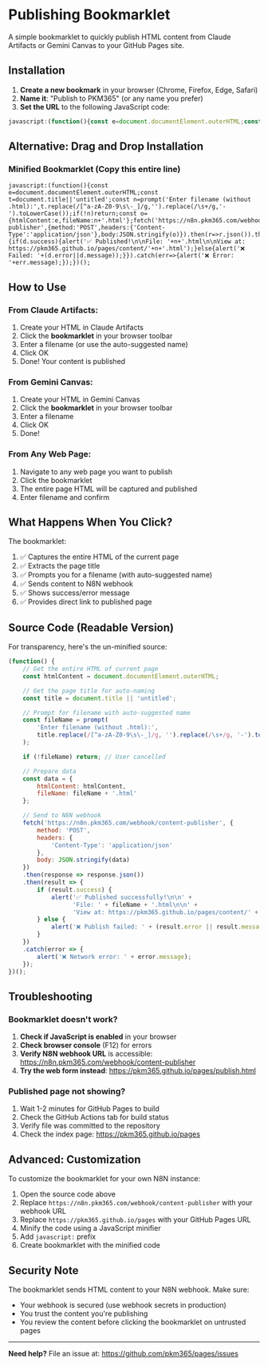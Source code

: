 # Publishing Bookmarklet

A simple bookmarklet to quickly publish HTML content from Claude Artifacts or Gemini Canvas to your GitHub Pages site.

## Installation

1. **Create a new bookmark** in your browser (Chrome, Firefox, Edge, Safari)
2. **Name it**: "Publish to PKM365" (or any name you prefer)
3. **Set the URL** to the following JavaScript code:

```javascript
javascript:(function(){const e=document.documentElement.outerHTML;const t=document.title||'untitled';const n=prompt('Enter filename (without .html):',t.replace(/[^a-zA-Z0-9\s\-_]/g,'').replace(/\s+/g,'-').toLowerCase());if(!n)return;const o={htmlContent:e,fileName:n+'.html'};fetch('https://n8n.pkm365.com/webhook/content-publisher',{method:'POST',headers:{'Content-Type':'application/json'},body:JSON.stringify(o)}).then(r=>r.json()).then(d=>{if(d.success){alert('✅ Published successfully!\n\nFile: '+n+'.html\n\nView at: https://pkm365.github.io/pages/content/'+n+'.html');}else{alert('❌ Publish failed: '+(d.error||d.message));}}).catch(err=>{alert('❌ Network error: '+err.message);});})();
```

## Alternative: Drag and Drop Installation

### Minified Bookmarklet (Copy this entire line)

```
javascript:(function(){const e=document.documentElement.outerHTML;const t=document.title||'untitled';const n=prompt('Enter filename (without .html):',t.replace(/[^a-zA-Z0-9\s\-_]/g,'').replace(/\s+/g,'-').toLowerCase());if(!n)return;const o={htmlContent:e,fileName:n+'.html'};fetch('https://n8n.pkm365.com/webhook/content-publisher',{method:'POST',headers:{'Content-Type':'application/json'},body:JSON.stringify(o)}).then(r=>r.json()).then(d=>{if(d.success){alert('✅ Published!\n\nFile: '+n+'.html\n\nView at: https://pkm365.github.io/pages/content/'+n+'.html');}else{alert('❌ Failed: '+(d.error||d.message));}}).catch(err=>{alert('❌ Error: '+err.message);});})();
```

## How to Use

### From Claude Artifacts:

1. Create your HTML in Claude Artifacts
2. Click the **bookmarklet** in your browser toolbar
3. Enter a filename (or use the auto-suggested name)
4. Click OK
5. Done! Your content is published

### From Gemini Canvas:

1. Create your HTML in Gemini Canvas
2. Click the **bookmarklet** in your browser toolbar
3. Enter a filename
4. Click OK
5. Done!

### From Any Web Page:

1. Navigate to any web page you want to publish
2. Click the bookmarklet
3. The entire page HTML will be captured and published
4. Enter filename and confirm

## What Happens When You Click?

The bookmarklet:
1. ✅ Captures the entire HTML of the current page
2. ✅ Extracts the page title
3. ✅ Prompts you for a filename (with auto-suggested name)
4. ✅ Sends content to N8N webhook
5. ✅ Shows success/error message
6. ✅ Provides direct link to published page

## Source Code (Readable Version)

For transparency, here's the un-minified source:

```javascript
(function() {
    // Get the entire HTML of current page
    const htmlContent = document.documentElement.outerHTML;

    // Get the page title for auto-naming
    const title = document.title || 'untitled';

    // Prompt for filename with auto-suggested name
    const fileName = prompt(
        'Enter filename (without .html):',
        title.replace(/[^a-zA-Z0-9\s\-_]/g, '').replace(/\s+/g, '-').toLowerCase()
    );

    if (!fileName) return; // User cancelled

    // Prepare data
    const data = {
        htmlContent: htmlContent,
        fileName: fileName + '.html'
    };

    // Send to N8N webhook
    fetch('https://n8n.pkm365.com/webhook/content-publisher', {
        method: 'POST',
        headers: {
            'Content-Type': 'application/json'
        },
        body: JSON.stringify(data)
    })
    .then(response => response.json())
    .then(result => {
        if (result.success) {
            alert('✅ Published successfully!\n\n' +
                  'File: ' + fileName + '.html\n\n' +
                  'View at: https://pkm365.github.io/pages/content/' + fileName + '.html');
        } else {
            alert('❌ Publish failed: ' + (result.error || result.message));
        }
    })
    .catch(error => {
        alert('❌ Network error: ' + error.message);
    });
})();
```

## Troubleshooting

### Bookmarklet doesn't work?

1. **Check if JavaScript is enabled** in your browser
2. **Check browser console** (F12) for errors
3. **Verify N8N webhook URL** is accessible: https://n8n.pkm365.com/webhook/content-publisher
4. **Try the web form instead**: https://pkm365.github.io/pages/publish.html

### Published page not showing?

1. Wait 1-2 minutes for GitHub Pages to build
2. Check the GitHub Actions tab for build status
3. Verify file was committed to the repository
4. Check the index page: https://pkm365.github.io/pages

## Advanced: Customization

To customize the bookmarklet for your own N8N instance:

1. Open the source code above
2. Replace `https://n8n.pkm365.com/webhook/content-publisher` with your webhook URL
3. Replace `https://pkm365.github.io/pages` with your GitHub Pages URL
4. Minify the code using a JavaScript minifier
5. Add `javascript:` prefix
6. Create bookmarklet with the minified code

## Security Note

The bookmarklet sends HTML content to your N8N webhook. Make sure:
- Your webhook is secured (use webhook secrets in production)
- You trust the content you're publishing
- You review the content before clicking the bookmarklet on untrusted pages

---

**Need help?** File an issue at: https://github.com/pkm365/pages/issues
